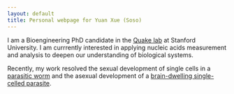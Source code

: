 ```yaml
---
layout: default
title: Personal webpage for Yuan Xue (Soso)
---
```


I am a Bioengineering PhD candidate in the [Quake lab](https://quakelab.stanford.edu/) at Stanford University. I am currrently interested in applying nucleic acids measurement and analysis to deepen our understanding of biological systems.

Recently, my work resolved the sexual development of single cells in a [parasitic worm](https://www.biorxiv.org/content/10.1101/364166v1) and the asexual development of a [brain-dwelling single-celled parasite](https://github.com/xuesoso/singleToxoplasmaSeq).

